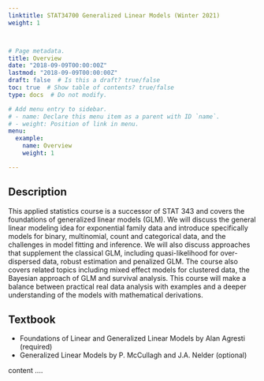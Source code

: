 ```yaml
---
linktitle: STAT34700 Generalized Linear Models (Winter 2021)
weight: 1



# Page metadata.
title: Overview
date: "2018-09-09T00:00:00Z"
lastmod: "2018-09-09T00:00:00Z"
draft: false  # Is this a draft? true/false
toc: true  # Show table of contents? true/false
type: docs  # Do not modify.

# Add menu entry to sidebar.
# - name: Declare this menu item as a parent with ID `name`.
# - weight: Position of link in menu.
menu:
  example:
    name: Overview
    weight: 1

---
```


## Description

This applied statistics course is a successor of STAT 343 and covers the foundations of generalized linear models (GLM). We will discuss the general linear modeling idea for exponential family data and introduce specifically models for binary, multinomial, count and categorical data, and the challenges in model fitting and inference. We will also discuss approaches that supplement the classical GLM, including quasi-likelihood for over-dispersed data, robust estimation and penalized GLM. The course also covers related topics including mixed effect models for clustered data, the Bayesian approach of GLM and survival analysis. This course will make a balance between practical real data analysis with examples and a deeper understanding of the models with mathematical derivations.

## Textbook

- Foundations of Linear and Generalized Linear Models by Alan Agresti (required) 
- Generalized Linear Models by P. McCullagh and J.A. Nelder (optional)

content ....
